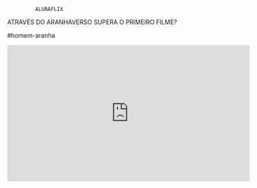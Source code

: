              ALURAFLIX

ATRAVÉS DO ARANHAVERSO SUPERA O PRIMEIRO FILME?

#homem-aranha


<iframe width="560" height="315" src="https://www.youtube.com/embed/gt_fAE1Eg2Q?si=4SI_gTBcBgmJZ3Vv" title="YouTube video player" frameborder="0" allow="accelerometer; autoplay; clipboard-write; encrypted-media; gyroscope; picture-in-picture; web-share" referrerpolicy="strict-origin-when-cross-origin" allowfullscreen></iframe>
